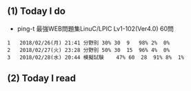 ## (1) Today I do

- ping-t 最強WEB問題集LinuC/LPIC Lv1-102(Ver4.0) 60問

```
1	2018/02/26(月) 21:41	分野別	30%	30	9	98%	2%	0%
2	2018/02/27(火) 23:28	分野別	50%	30	15	96%	4%	0%
3	2018/02/28(水) 20:44	模擬試験	47%	60	28	91%	8%	1%
```

## (2) Today I read

